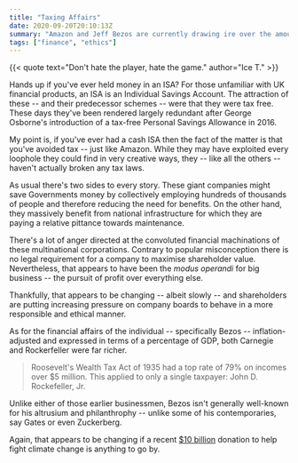 ```yaml
---
title: "Taxing Affairs"
date: 2020-09-20T20:10:13Z
summary: "Amazon and Jeff Bezos are currently drawing ire over the amount of tax they pay and the wealth they have amassed respectively."
tags: ["finance", "ethics"]
---
```

{{< quote text="Don't hate the player, hate the game." author="Ice T." >}}

Hands up if you've ever held money in an ISA? For those unfamiliar with UK financial products, an ISA is an Individual Savings Account. The attraction of these -- and their predecessor schemes -- were that they were tax free. These days they've been rendered largely redundant after George Osborne's introduction of a tax-free Personal Savings Allowance in 2016.

My point is, if you've ever had a cash ISA then the fact of the matter is that you've avoided tax -- just like Amazon. While they may have exploited every loophole they could find in very creative ways, they -- like all the others -- haven't actually broken any tax laws.

As usual there's two sides to every story. These giant companies might save Governments money by collectively employing hundreds of thousands of people and therefore reducing the need for benefits. On the other hand, they massively benefit from national infrastructure for which they are paying a relative pittance towards maintenance.

There's a lot of anger directed at the convoluted financial machinations of these multinational corporations. Contrary to popular misconception there is no legal requirement for a company to maximise shareholder value. Nevertheless, that appears to have been the _modus operandi_ for big business -- the pursuit of profit over everything else.

Thankfully, that appears to be changing -- albeit slowly -- and shareholders are putting increasing pressure on company boards to behave in a more responsible and ethical manner.

As for the financial affairs of the individual -- specifically Bezos -- inflation-adjusted and expressed in terms of a percentage of GDP, both Carnegie and Rockerfeller were far richer.

> Roosevelt's Wealth Tax Act of 1935 had a top rate of 79% on incomes over $5 million. This applied to only a single taxpayer: John D. Rockefeller, Jr.

Unlike either of those earlier businessmen, Bezos isn't generally well-known for his altrusium and philanthrophy -- unlike some of his contemporaries, say Gates or even Zuckerberg.

Again, that appears to be changing if a recent [$10 billion](https://therising.co/2020/02/19/jeff-bezos-philanthropy-10-billion-climate-change/) donation to help fight climate change is anything to go by.



